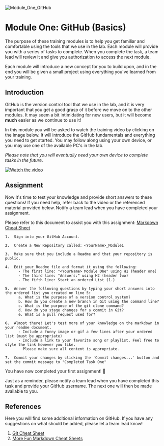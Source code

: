 
![Module_One_GitHub](https://github.com/hannab8/Module_One_GitHub/assets/83167499/b9977862-4ef7-466e-8550-2294b79ddc8a)

# Module One: GitHub (Basics)
The purpose of these training modules is to help you get familiar and comfortable using the tools that we use in the lab. Each module will provide you with a series of tasks to complete. When you complete the task, a team lead will review it and give you authorization to access the next module.

Each module will introduce a new concept for you to build upon, and in the end you will be given a small project using everything you've learned from your training.

## Introduction

GitHub is the version control tool that we use in the lab, and it is very important that you get a good grasp of it before we move on to the other modules. It may seem a bit intimidating for new users, but it will become **much** easier as we continue to use it!

In this module you will be asked to watch the training video by clicking on the image below. It will introduce the GitHub fundamentals and everything you need to get started. You may follow along using your own device, or you may use one of the available PC's in the lab. 

*Please note that you will eventually need your own device to complete tasks in the future.*

[![Watch the video](https://img.youtube.com/vi/tRZGeaHPoaw/hqdefault.jpg)](https://www.youtube.com/embed/tRZGeaHPoaw)


## Assignment

Now it's time to test your knowledge and provide short answers to these questions! If you need help, refer back to the video or the referenced material provided below. Notify a team lead when you have completed your assignment.

Please refer to this document to assist you with this assignment: [Markdown Cheat Sheet](https://github.com/adam-p/markdown-here/wiki/Markdown-Cheatsheet)

```
1.  Sign into your GitHub Account.

2.  Create a New Repository called: <YourName>_Module1

3.  Make sure that you include a Readme and that your repository is public.

4.  Edit your Readme file and format it using the following:
      - The first line: "<YourName> Module One" using H1 (header one)
      - The third line: "Answers:" using H2 (header two)
      - The fifth line: Start an ordered List (1.)

5.  Answer the following questions by typing your short answers into the ordered list you created on line 5:
      a. What is the purpose of a version control system?
      b. How do you create a new branch in Git using the command line?
      c. What is the purpose of the git clone command?
      d. How do you stage changes for a commit in Git?
      e. What is a pull request used for?

6.  Almost there! Let's test more of your knowledge on the markdown in your readme document.
      - Include a funny image or gif a few lines after your ordered list (must be appropriate)
      - Include a link to your favorite song or playlist. Feel free to style the link however you like.
        Please make sure all content is appropriate.

7.  Commit your changes by clicking the 'Commit changes...' button and set the commit message to "Completed Task One"
```

You have now completed your first assignment! 🤘

Just as a reminder, please notify a team lead when you have completed this task and provide your GitHub username. The next one will then be made available to you.

## References
Here you will find some additional information on GitHub. If you have any suggestions on what should be added, please let a team lead know!

1. [Git Cheat Sheet](https://education.github.com/git-cheat-sheet-education.pdf)
2. [More Fun Markdown Cheat Sheets](https://enterprise.github.com/downloads/en/markdown-cheatsheet.pdf)
   









